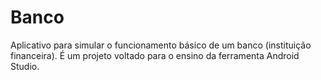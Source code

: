 # Banco
 Aplicativo para simular o funcionamento básico de um banco (instituição financeira).
 É um projeto voltado para o ensino da ferramenta Android Studio.
